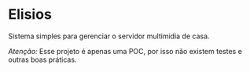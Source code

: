 Elisios
=======

Sistema simples para gerenciar o servidor multimidia de casa.

_Atenção:_ Esse projeto é apenas uma POC, por isso não existem testes
e outras boas práticas.


